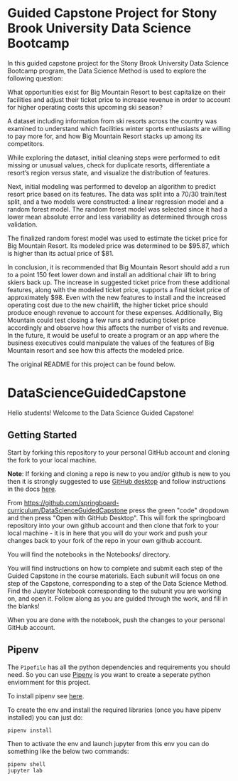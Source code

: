 # Guided Capstone Project for Stony Brook University Data Science Bootcamp

In this guided capstone project for the Stony Brook University Data Science Bootcamp program, the Data Science Method is used to explore the following question:


What opportunities exist for Big Mountain Resort to best capitalize on their facilities and adjust their ticket price to increase revenue in order to account for higher operating costs this upcoming ski season?


A dataset including information from ski resorts across the country was examined to understand which facilities winter sports enthusiasts are willing to pay more for, and how Big Mountain Resort stacks up among its competitors.


While exploring the dataset,  initial cleaning steps were performed to edit missing or unusual values, check for duplicate resorts, differentiate a resort’s region versus state, and visualize the distribution of features. 


Next, initial modeling was performed to develop an algorithm to predict resort price based on its features. The data was split into a 70/30 train/test split, and a two models were constructed: a linear regression model and a random forest model. The random forest model was selected since it had a lower mean absolute error and less variability as determined through cross validation. 


The finalized random forest model was used to estimate the ticket price for Big Mountain Resort. Its modeled price was determined to be $\$$95.87, which is higher than its actual price of $\$$81.


In conclusion, it is recommended that Big Mountain Resort should add a run to a point 150 feet lower down and install an additional chair lift to bring skiers back up. The increase in suggested ticket price from these additional features, along with the modeled ticket price, supports a final ticket price of approximately $98. Even with the new features to install and the increased operating cost due to the new chairlift, the higher ticket price should produce enough revenue to account for these expenses. Additionally, Big Mountain could test closing a few runs and reducing ticket price accordingly and observe how this affects the number of visits and revenue. In the future, it would be useful to create a program or an app where the business executives could manipulate the values of the features of Big Mountain resort and see how this affects the modeled price.


The original README for this project can be found below.


# DataScienceGuidedCapstone

Hello students!
Welcome to the Data Science Guided Capstone! 

## Getting Started

Start by forking this repository to your personal GitHub account and cloning the fork to your local machine. 

**Note**: If forking and cloning a repo is new to you and/or github is new to you then it is strongly suggested to use [GitHub desktop](https://desktop.github.com/) and follow instructions in the docs [here](https://docs.github.com/en/free-pro-team@latest/desktop/contributing-and-collaborating-using-github-desktop/cloning-and-forking-repositories-from-github-desktop).

From https://github.com/springboard-curriculum/DataScienceGuidedCapstone press the green "code" dropdown and then press "Open with GitHub Desktop". This will fork the springboard repository into your own github account and then clone that fork to your local machine - it is in here that you will do your work and push your changes back to your fork of the repo in your own github account. 

You will find the notebooks in the Notebooks/ directory. 

You will find instructions on how to complete and submit each step of the Guided Capstone in the course materials. Each subunit will focus on one step of the Capstone, corresponding to a step of the Data Science Method. Find the Jupyter Notebook corresponding to the subunit you are working on, and open it. Follow along as you are guided through the work, and fill in the blanks!

When you are done with the notebook, push the changes to your personal GitHub account.

## Pipenv

The `Pipefile` has all the python dependencies and requirements you should need. So you can use [Pipenv](https://pipenv-fork.readthedocs.io/en/latest/) is you want to create a seperate python enviornment for this project. 

To install pipenv see [here](https://pipenv-fork.readthedocs.io/en/latest/#install-pipenv-today).

To create the env and install the required libraries (once you have pipenv installed) you can just do:
```
pipenv install
```

Then to activate the env and launch jupyter from this env you can do something like the below two commands:
```
pipenv shell
jupyter lab
```
